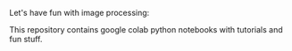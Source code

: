 Let's have fun with image processing:

This repository contains google colab python notebooks with tutorials and fun stuff.  

